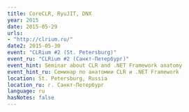 ```yaml
---
title: CoreCLR, RyuJIT, DNX
year: 2015
date: 2015-05-29
urls:
- "http://clrium.ru/"
date2: 2015-05-30
event: "CLRium #2 (St. Petersburg)"
event_ru: "CLRium #2 (Санкт-Петербург)"
event_hint: Seminar about CLR and .NET Framework anatomy
event_hint_ru: Семинар по анатомии CLR и .NET Framework
location: St. Petersburg, Russia
location_ru: г. Санкт-Петербург
language: ru
hasNotes: false
---
```

